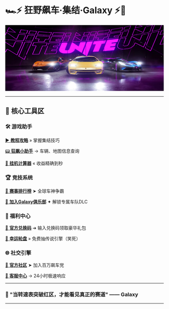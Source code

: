 # 🏎️⚡ 狂野飙车·集结·Galaxy ⚡🏁

![image-20250206202313329](https://raw.githubusercontent.com/wanghaozone/image/master/image/PicgoPicgoimage-20250206202313329.png)

---

## 🔧 核心工具区

### 🛠️ 游戏助手

[▶️ **教程攻略**](/md/教程合集页.md) » 掌握集结技巧  

[📟 **狂飙小助手**](https://a9.walterbright.cc/#/) → 车辆、地图信息查询 

[🧮 **挂机计算器**](https://docs.qq.com/sheet/DZWxXTGdsemx2R1Zk) « 收益精确到秒

### 🏆 竞技系统

[🏁 **赛事排行榜**](https://mei-a9.info/events) ➤ 全球车神争霸  

[👥 **加入Galaxy俱乐部**](http://qm.qq.com/cgi-bin/qm/qr?_wv=1027&k=QXw7eY0G6nH4jWJ02Zn2WtJPAUfJQhc5&authKey=qNiQJoKygnhwx2xx5dGhuvSf1aUTs0R5PogubDx6gEyOBJyeRAgFRwJq3aXYp8m%2F&noverify=0&group_code=181022488) ✦ 解锁专属车队DLC


### 💎 福利中心

[🎁 **官方兑换码**](https://www.gameloft.com/redeem/asphalt-legends-unite) ➔ 输入兑换码领取豪华礼包  

[🎰 **幸运轮盘**](/lucky-wheel) » 免费抽传说引擎（笑死）

### 🌐 社交引擎

[💬 **官方社区**](https://discord.com/channels/464007189741305856/585059349018312705) ➤ 加入百万飙车党  

[📢 **客服中心**](https://gameloft.helpshift.com/hc/en/15-asphalt-legends-unite/) → 24小时极速响应


---

### 🌃 "当转速表突破红区，才能看见真正的赛道" —— Galaxy

---
